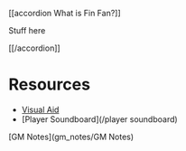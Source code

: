 <script type="module">
    import { init_accordions } from "/js/common/utils.js";
    init_accordions();
    import { init_links } from "/js/common/visual_aid_backend.js";
    init_links();
</script>

[[accordion What is Fin Fan?]]

Stuff here

[[/accordion]]

# Resources

* [Visual Aid](/visual_aid)
* [Player Soundboard](/player soundboard)

[GM Notes](gm_notes/GM Notes)